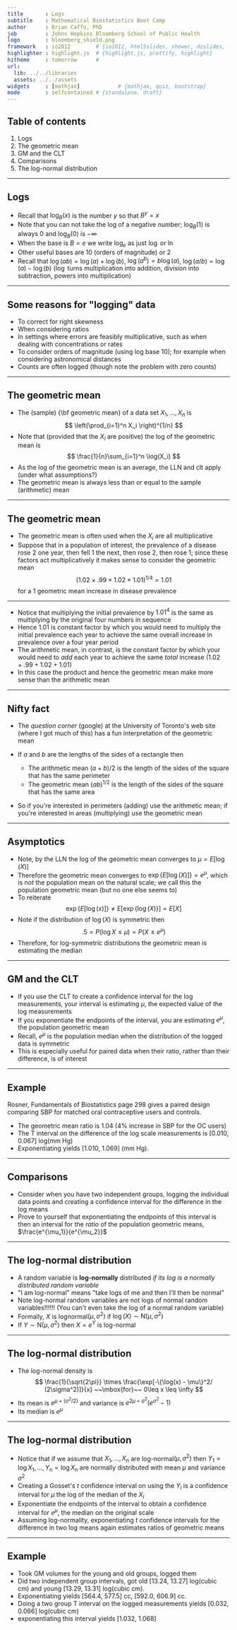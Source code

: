 ```yaml
---
title       : Logs
subtitle    : Mathematical Biostatistics Boot Camp
author      : Brian Caffo, PhD
job         : Johns Hopkins Bloomberg School of Public Health
logo        : bloomberg_shield.png
framework   : io2012        # {io2012, html5slides, shower, dzslides, ...}
highlighter : highlight.js  # {highlight.js, prettify, highlight}
hitheme     : tomorrow      # 
url:
  lib: ../../libraries
  assets: ../../assets
widgets     : [mathjax]            # {mathjax, quiz, bootstrap}
mode        : selfcontained # {standalone, draft}
---
```


## Table of contents

1. Logs
2. The geometric mean
3. GM and the CLT
4. Comparisons
5. The log-normal distribution

---

## Logs

- Recall that $\log_B(x)$ is the number $y$ so that $B^y = x$
- Note that you can not take the log of a negative number; $\log_B(1)$ is always 0 and $\log_B(0)$ is $-\infty$
- When the base is $B = e$  we write $\log_e$ as just $\log$ or $\ln$
- Other useful bases are $10$ (orders of magnitude) or $2$
- Recall that $\log(ab) = \log(a) + \log(b)$, $\log(a^b) = b\log(a)$, $\log(a/b) = \log(a) - \log(b)$ ($\log$ turns multiplication into addition, division into subtraction, powers into multiplication)

---

## Some reasons for "logging" data

- To correct for right skewness 
- When considering ratios
- In settings where errors are feasibly multiplicative, such as when dealing with concentrations or rates
- To consider orders of magnitude (using log base 10); for example when considering astronomical distances
- Counts are often logged (though note the problem with zero counts)

---

## The geometric mean

- The (sample) {\bf geometric mean} of a data set $X_1,\ldots,X_n$ is
  $$
  \left(\prod_{i=1}^n X_i \right)^{1/n}
  $$
- Note that (provided that the $X_i$ are positive) the log of the geometric mean is
  $$
  \frac{1}{n}\sum_{i=1}^n \log(X_i)
  $$
- As the log of the geometric mean is an average, the LLN and clt apply (under what assumptions?)
- The geometric mean is always less than or equal to the sample (arithmetic) mean

---

## The geometric mean

- The geometric mean is often used when the $X_i$ are all multiplicative
- Suppose that in a population of interest, the prevalence of a disease rose $2%$ one year, then fell $1%$ the next, then rose $2%$, then rose $1%$; since these factors act multiplicatively it makes sense to consider the geometric mean
  $$
  \left(1.02 \times .99 \times 1.02 \times 1.01\right)^{1/4} = 1.01
  $$
for a $1%$ geometric mean increase in disease prevalence

---

- Notice that multiplying the initial prevalence by $1.01^4$ is the same as multiplying by the original four numbers in sequence
- Hence $1.01$ is constant factor by which you would need to multiply the initial prevalence each year to achieve the same overall increase in prevalence over a four year period
- The arithmetic mean, in contrast, is the constant factor by which your would need to *add* each year to achieve the same *total* increase ($1.02 + .99 + 1.02 + 1.01$)
- In this case the product and hence the geometric mean make more sense than the arithmetic mean

---

## Nifty fact

- The *question corner* (google) at the University of Toronto's web site (where I got much of this) has a fun interpretation of the geometric mean
- If $a$ and $b$ are the lengths of the sides of a rectangle then
  - The arithmetic mean $(a + b) / 2$ is the length of the sides of the square that has the same perimeter
  - The geometric mean $(ab)^{1/2}$ is the length of the sides of the square that has the same area

- So if you're interested in perimeters (adding) use the arithmetic mean; if you're interested in areas (multiplying) use the geometric mean

---

## Asymptotics

- Note, by the LLN the log of the geometric mean converges to $\mu = E[\log(X)]$
- Therefore the geometric mean converges to $\exp\{E[\log(X)]\} = e^\mu$, which is *not* the population mean on the natural scale; we call this the population geometric mean (but no one else seems to)
- To reiterate
  $$
  \exp\{E[\log(x)]\} \neq E[\exp\{\log(X)\}] = E[X]
  $$
- Note if the distribution of $\log(X)$ is symmetric then
  $$
  .5 = P(\log X \leq \mu) = P(X \leq e^\mu)
  $$
- Therefore, for log-symmetric distributions the geometric mean is estimating the median

---

## GM and the CLT

- If you use the CLT to create a confidence interval for the log measurements, your interval is estimating $\mu$, the expected value of the log measurements
- If you exponentiate the endpoints of the interval, you are estimating $e^\mu$, the population geometric mean
- Recall, $e^\mu$ is the population median when the distribution of the logged data is symmetric
- This is especially useful for paired data when their ratio, rather than their difference, is of interest

---

## Example

Rosner, Fundamentals of Biostatistics page 298 gives a paired design comparing SBP for matched oral contraceptive users and controls.

- The geometric mean ratio is 1.04 (4% increase in SBP for the OC users)
- The T interval on the difference of the log scale measurements is [0.010, 0.067] log(mm Hg)
- Exponentiating yields [1.010, 1.069] \(mm Hg\).

---

## Comparisons

- Consider when you have two independent groups, logging the individual data points and creating a confidence interval for the difference in the log means
- Prove to yourself that exponentiating the endpoints of this interval is then an interval for the *ratio* of the population geometric means, $\frac{e^{\mu_1}}{e^{\mu_2}}$

---

## The log-normal distribution

- A random variable is **log-normally** distributed *if its log is a normally distributed random variable*
- "I am log-normal" means "take logs of me and then I'll then be normal"
- Note log-normal random variables are not logs of normal random variables!!!!!! (You can't even take the log of a normal random variable)
- Formally, $X$ is lognormal$(\mu,\sigma^2)$ if $\log(X) \sim \mbox{N}(\mu, \sigma^2)$
- If $Y \sim \mbox{N}(\mu,\sigma^2)$ then $X = e^Y$ is log-normal

---

## The log-normal distribution

- The log-normal density is
$$
\frac{1}{\sqrt{2\pi}} \times \frac{\exp[-\{\log(x) - \mu\}^2/ (2\sigma^2)]}{x}
~~\mbox{for}~~ 0\leq x \leq \infty
$$
- Its mean is $e^{\mu + (\sigma^2 / 2)}$ and variance is $e^{2\mu + \sigma^2}(e^{ \sigma^2} - 1)$
- Its median is $e^\mu$

---

## The log-normal distribution

- Notice that if we assume that $X_1,\ldots,X_n$ are log-normal$(\mu,\sigma^2)$ then $Y_1 = \log X_1,\ldots, Y_n = \log X_n$ are normally distributed with mean $\mu$ and variance $\sigma^2$
- Creating a Gosset's $t$ confidence interval on using the $Y_i$ is a confidence interval for $\mu$ the log of the median of the $X_i$
- Exponentiate the endpoints of the interval to obtain a confidence interval for $e^\mu$, the median on the original scale
- Assuming log-normality, exponentiating $t$ confidence intervals for the difference in two log means again estimates ratios of geometric means 

---

## Example

- Took GM volumes for the young and old groups, logged them
- Did two independent group intervals, got old [13.24, 13.27] log(cubic cm) and young [13.29, 13.31] log(cubic cm).
- Exponentiating yields [564.4, 577.5] cc, [592.0, 606.9] cc.
- Doing a two group T interval on the logged measurements yields [0.032, 0.066] log(cubic cm)
- exponentiating this interval yields [1.032, 1.068]

